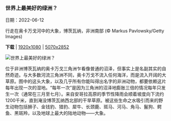 ### 世界上最美好的绿洲？

日期：2022-06-12

行走在奥卡万戈河中的大象，博茨瓦纳，非洲南部 (© Markus Pavlowsky/Getty Images)

**下载**  |  [1920x1080](https://cn.bing.com/th?id=OHR.OkavangoElephant_ZH-CN0058670579_1920x1080.jpg)  |  [5070x2852](https://cn.bing.com/th?id=OHR.OkavangoElephant_ZH-CN0058670579_UHD.jpg)

![世界上最美好的绿洲？](https://cn.bing.com/th?id=OHR.OkavangoElephant_ZH-CN0058670579_1920x1080.jpg "行走在奥卡万戈河中的大象，博茨瓦纳，非洲南部 (© Markus Pavlowsky/Getty Images)")

位于非洲博茨瓦纳的奥卡万戈三角洲乍看像普通的沼泽，但事实上是名副其实的自然奇迹。与大多数河流三角洲不同，奥卡万戈不流入任何海洋，而是流入开阔的大草原。图中的这头大象，以及几乎所有你能叫得出名字的非洲动物，都要依赖这片每年出现一次的湿地。“每年一次”是因为三角洲的沼泽地膨胀三倍的情况每年只发生一次（通常在三月至七月）。来自安哥拉高原的季节性降雨会顺着坡度向下流约1200千米，直到淹没博茨瓦纳西北部的干旱草原。被这些生命之水吸引而来的野生动物包括狮子、金钱豹、猎豹、犀牛、长颈鹿、斑马、河马、角马、鬣狗、鳄鱼、黑斑羚，以及地球上最大的陆地动物——大象。
